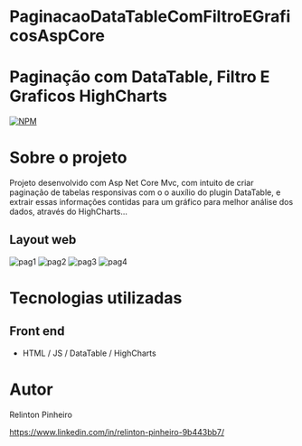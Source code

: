 # PaginacaoDataTableComFiltroEGraficosAspCore

# Paginação com DataTable, Filtro E Graficos HighCharts
[![NPM](https://img.shields.io/npm/l/react)](https://github.com/Relinton/AspNetCorePaginacaoDataTable/blob/main/LICENSE) 

# Sobre o projeto
Projeto desenvolvido com Asp Net Core Mvc, com intuito de criar paginação de tabelas responsivas com o o auxílio do plugin DataTable, e extrair essas informações contidas para um gráfico para melhor análise dos dados, através do HighCharts...

## Layout web
![pag1](https://user-images.githubusercontent.com/32855779/195465902-c47b33cb-2095-49cb-a481-38bab771e731.PNG)
![pag2](https://user-images.githubusercontent.com/32855779/195465906-331ced33-3744-42d6-82c0-8dc6975ba12b.PNG)
![pag3](https://user-images.githubusercontent.com/32855779/195465909-8d67570c-625c-4c3d-83ce-52368a2198fe.PNG)
![pag4](https://user-images.githubusercontent.com/32855779/195465912-c49110a7-db5f-4645-9d68-44949bd4803f.PNG)

# Tecnologias utilizadas
## Front end
- HTML / JS / DataTable / HighCharts

# Autor

Relinton Pinheiro

https://www.linkedin.com/in/relinton-pinheiro-9b443bb7/



